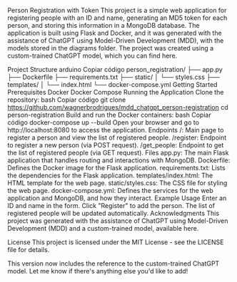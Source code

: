 Person Registration with Token
This project is a simple web application for registering people with an ID and name, generating an MD5 token for each person, and storing this information in a MongoDB database. The application is built using Flask and Docker, and it was generated with the assistance of ChatGPT using Model-Driven Development (MDD), with the models stored in the diagrams folder. The project was created using a custom-trained ChatGPT model, which you can find here.

Project Structure
arduino
Copiar código
person_registration/
├── app.py
├── Dockerfile
├── requirements.txt
├── static/
│   └── styles.css
├── templates/
│   └── index.html
└── docker-compose.yml
Getting Started
Prerequisites
Docker
Docker Compose
Running the Application
Clone the repository:
bash
Copiar código
git clone https://github.com/wagnerbrodrigues/mdd_chatgpt_person-registration
cd person-registration
Build and run the Docker containers:
bash
Copiar código
docker-compose up --build
Open your browser and go to http://localhost:8080 to access the application.
Endpoints
/: Main page to register a person and view the list of registered people.
/register: Endpoint to register a new person (via POST request).
/get_people: Endpoint to get the list of registered people (via GET request).
Files
app.py: The main Flask application that handles routing and interactions with MongoDB.
Dockerfile: Defines the Docker image for the Flask application.
requirements.txt: Lists the dependencies for the Flask application.
templates/index.html: The HTML template for the web page.
static/styles.css: The CSS file for styling the web page.
docker-compose.yml: Defines the services for the web application and MongoDB, and how they interact.
Example Usage
Enter an ID and name in the form.
Click "Register" to add the person.
The list of registered people will be updated automatically.
Acknowledgments
This project was generated with the assistance of ChatGPT using Model-Driven Development (MDD) and a custom-trained model, available here.

License
This project is licensed under the MIT License - see the LICENSE file for details.

This version now includes the reference to the custom-trained ChatGPT model. Let me know if there's anything else you'd like to add!
